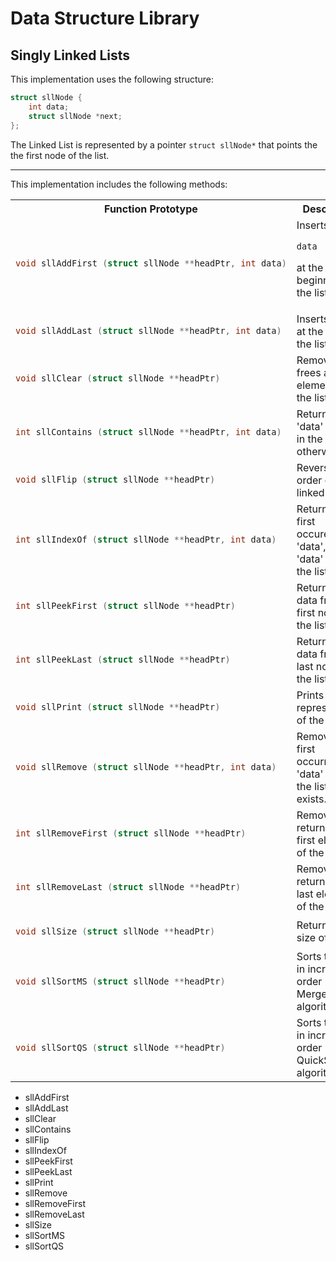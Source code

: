 # Data Structure Library 

## Singly Linked Lists
This implementation uses the following structure:
```c
struct sllNode {
	int data;
	struct sllNode *next;
};
```
The Linked List is represented by a pointer `struct sllNode*` that points the the first node of the list. 

---
This implementation includes the following methods:

<table style="width:100%">
<colgroup>
<col style="width:50%">
</colgroup>

<tr>
<th>Function Prototype</th>
<th>Description</th>
</tr>

<tr>
<td>

```c
void sllAddFirst (struct sllNode **headPtr, int data)
```
</td>
<td>Inserts 

`data`

 at the beginning of the list.</td>
</tr>

<tr>
<td>

```c
void sllAddLast (struct sllNode **headPtr, int data)
```
</td>
<td>Inserts 'data' at the end of the list.</td>
</tr>

<tr>
<td>

```c
void sllClear (struct sllNode **headPtr)
```
</td>
<td>Removes & frees all elements from the list.</td>
</tr>

<tr>
<td>

```c
int sllContains (struct sllNode **headPtr, int data)
```
</td>
<td>Returns 1 if 'data' is found in the list, 0 otherwise.</td>
</tr>

<tr>
<td>

```c
void sllFlip (struct sllNode **headPtr)
```
</td>
<td>Reverses the order of the linked list.</td>
</tr>

<tr>
<td>

```c
int sllIndexOf (struct sllNode **headPtr, int data)
```
</td>
<td>Returns the first occurence of 'data', or -1 if 'data' is not in the list.</td>
</tr>

<tr>
<td>

```c
int sllPeekFirst (struct sllNode **headPtr)
```
</td>
<td>Returns the data from the first node in the list.</td>
</tr>

<tr>
<td>

```c
int sllPeekLast (struct sllNode **headPtr)
```
</td>
<td>Returns the data from the last node in the list.</td>
</tr>

<tr>
<td>

```c
void sllPrint (struct sllNode **headPtr)
```
</td>
<td>Prints a string representation of the list.</td>
</tr>

<tr>
<td>

```c
void sllRemove (struct sllNode **headPtr, int data)
```
</td>
<td>Removes the first occurrence of 'data' from the list, if it exists.</td>
</tr>

<tr>
<td>

```c
int sllRemoveFirst (struct sllNode **headPtr)
```
</td>
<td>Removes and returns the first element of the list.</td>
</tr>

<tr>
<td>

```c
int sllRemoveLast (struct sllNode **headPtr)
```
</td>
<td>Removes and returns the last element of the list.</td>
</tr>

<tr>
<td>

```c
void sllSize (struct sllNode **headPtr)
```
</td>
<td>Returns the size of the list.</td>
</tr>

<tr>
<td>

```c
void sllSortMS (struct sllNode **headPtr)
```
</td>
<td>Sorts the list in increasing order using MergeSort algorithm.</td>
</tr>

<tr>
<td>

```c
void sllSortQS (struct sllNode **headPtr)
```
</td>
<td>Sorts the list in increasing order using QuickSort algorithm.</td>
</tr>

</table>

* sllAddFirst
* sllAddLast
* sllClear
* sllContains
* sllFlip
* sllIndexOf
* sllPeekFirst
* sllPeekLast
* sllPrint
* sllRemove
* sllRemoveFirst
* sllRemoveLast
* sllSize
* sllSortMS
* sllSortQS
